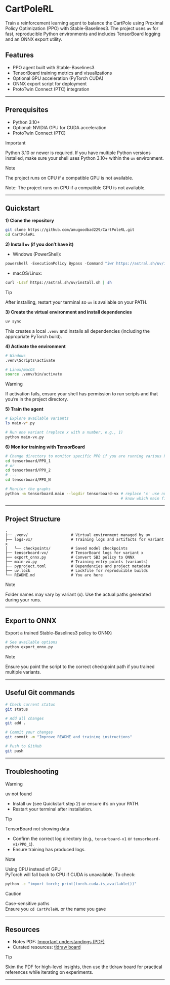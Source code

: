 # CartPoleRL

Train a reinforcement learning agent to balance the CartPole using Proximal Policy Optimization (PPO) with Stable-Baselines3. The project uses `uv` for fast, reproducible Python environments and includes TensorBoard logging and an ONNX export utility.

## Features

- PPO agent built with Stable-Baselines3
- TensorBoard training metrics and visualizations
- Optional GPU acceleration (PyTorch CUDA)
- ONNX export script for deployment
- ProtoTwin Connect (PTC) integration

---

## Prerequisites

- Python 3.10+
- Optional: NVIDIA GPU for CUDA acceleration
- ProtoTwin Connect (PTC)
> [!IMPORTANT]
> Python 3.10 or newer is required. If you have multiple Python versions installed, make sure your shell uses Python 3.10+ within the `uv` environment.

> [!NOTE]
> The project runs on CPU if a compatible GPU is not available.

Note: The project runs on CPU if a compatible GPU is not available.

---

## Quickstart

**1) Clone the repository**
```bash
git clone https://github.com/amugoodbad229/CartPoleRL.git
cd CartPoleRL
```

**2) Install `uv` (if you don’t have it)**
- Windows (PowerShell):
```powershell
powershell -ExecutionPolicy Bypass -Command "iwr https://astral.sh/uv/install.ps1 -UseBasicParsing | iex"
```
- macOS/Linux:
```bash
curl -LsSf https://astral.sh/uv/install.sh | sh
```
> [!TIP]
> After installing, restart your terminal so `uv` is available on your PATH.

**3) Create the virtual environment and install dependencies**
```bash
uv sync
```
This creates a local `.venv` and installs all dependencies (including the appropriate PyTorch build).

**4) Activate the environment**
```bash
# Windows
.venv\Scripts\activate

# Linux/macOS
source .venv/bin/activate
```
> [!WARNING]
> If activation fails, ensure your shell has permission to run scripts and that you’re in the project directory.

**5) Train the agent**
```bash
# Explore available variants
ls main-v*.py 

# Run one variant (replace x with a number, e.g., 1)
python main-vx.py
```

**6) Monitor training with TensorBoard**
```bash
# Change directory to monitor specific PPO if you are running various PPO models (optional)
cd tensorboard/PPO_1
# or
cd tensorboard/PPO_2 
# ...
cd tensorboard/PPO_N

# Monitor the graphs
python -m tensorboard.main --logdir tensorboard-vx # replace 'x' use number 0, 1, 2 to 
                                                   # know which main file you re running
```
---
## Project Structure

```text
.
├── .venv/                   # Virtual environment managed by uv
├── logs-vx/                 # Training logs and artifacts for variant x
│   └── checkpoints/         # Saved model checkpoints
├── tensorboard-vx/          # TensorBoard logs for variant x
├── export_onnx.py           # Convert SB3 policy to ONNX
├── main-vx.py               # Training entry points (variants)
├── pyproject.toml           # Dependencies and project metadata
├── uv.lock                  # Lockfile for reproducible builds
└── README.md                # You are here
```

> [!NOTE]
> Folder names may vary by variant (x). Use the actual paths generated during your runs.


---

## Export to ONNX

Export a trained Stable-Baselines3 policy to ONNX:
```bash
# See available options
python export_onnx.py
```
> [!NOTE]
> Ensure you point the script to the correct checkpoint path if you trained multiple variants.
---

## Useful Git commands

```bash
# Check current status
git status

# Add all changes
git add .

# Commit your changes
git commit -m "Improve README and training instructions"

# Push to GitHub
git push
```

---

## Troubleshooting

> [!WARNING]
> uv not found  
> - Install uv (see Quickstart step 2) or ensure it’s on your PATH.  
> - Restart your terminal after installation.

> [!TIP]
> TensorBoard not showing data  
> - Confirm the correct log directory (e.g., `tensorboard-v1` or `tensorboard-v1/PPO_1`).  
> - Ensure training has produced logs.

> [!NOTE]
> Using CPU instead of GPU  
> PyTorch will fall back to CPU if CUDA is unavailable. To check:
> ```bash
> python -c "import torch; print(torch.cuda.is_available())"
> ```

> [!CAUTION]
> Case-sensitive paths  
> Ensure you `cd CartPoleRL` or the name you gave 

---

## Resources

- Notes PDF: [Important understandings (PDF)](https://jumpshare.com/share/5R2Vt26zIvwhY93lSeQS)
- Curated resources: [tldraw board](https://www.tldraw.com/f/T6oHe2VW4S5P4fRhE0Aqv?d=v-941.3915.2132.1013.0Nu4aCQvq1Lg7bbzkZt0N)
> [!TIP]
> Skim the PDF for high-level insights, then use the tldraw board for practical references while iterating on experiments.
---
